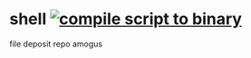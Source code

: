 # shell [![compile script to binary](https://github.com/Joseos123/shell/actions/workflows/main.yml/badge.svg?branch=main)](https://github.com/Joseos123/shell/actions/workflows/main.yml)
file deposit repo
amogus
